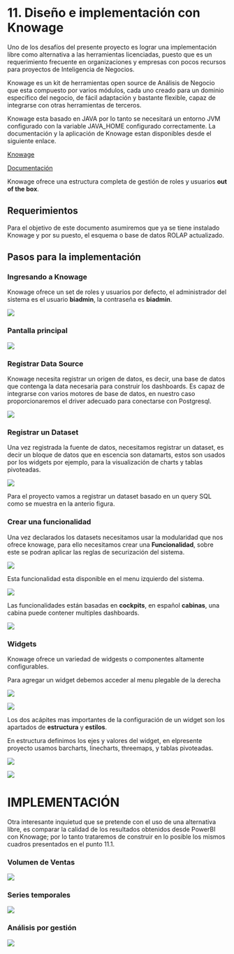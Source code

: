 # 11. Diseño e implementación con Knowage

Uno de los desafíos del presente proyecto es lograr una implementación libre como alternativa a las herramientas licenciadas,
puesto que es un requerimiento frecuente en organizaciones y empresas con pocos recursos para proyectos de Inteligencia de Negocios.

Knowage es un kit de herramientas open source de Análisis de Negocio que esta compuesto por varios módulos, cada uno creado para un dominio específico del negocio, de fácil adaptación y bastante flexible, capaz de integrarse con otras herramientas de terceros.

Knowage esta basado en JAVA por lo tanto se necesitará un entorno JVM configurado con la  variable JAVA_HOME configurado correctamente. La documentación  y la aplicación de Knowage estan disponibles desde el siguiente enlace.

[Knowage](https://www.knowage-suite.com/site/)

[Documentación](https://knowage-suite.readthedocs.io/en/7.2/functionalities-guide/)

Knowage ofrece una estructura completa de gestión de roles y usuarios **out of the box**.

## Requerimientos

Para el objetivo de este documento asumiremos que ya se tiene instalado Knowage y por su puesto, el esquema o base de datos ROLAP actualizado.

## Pasos para la implementación

### Ingresando a Knowage

Knowage ofrece un set de roles y usuarios por defecto, el administrador del sistema es el usuario **biadmin**, la contraseña es **biadmin**.

![](img/knowage/login.png)

### Pantalla principal

![](img/knowage/knowage-principal.png)

### Registrar Data Source

Knowage necesita registrar un origen de datos, es decir, una base de datos que contenga la data necesaria para construir los dashboards. Es capaz de integrarse con varios motores de base de datos, en nuestro caso proporcionaremos el driver adecuado para conectarse con Postgresql.

![](img/knowage/datasource.png)

### Registrar un Dataset

Una vez registrada la fuente de datos, necesitamos registrar un dataset, es decir un bloque de datos que en escencia son datamarts, estos son usados por los widgets por ejemplo, para la visualización de charts y tablas pivoteadas.

![](img/knowage/dataset.png)

Para el proyecto vamos a registrar un dataset basado en un query SQL como se muestra en la anterio figura.


### Crear una funcionalidad

Una vez declarados los datasets necesitamos usar la modularidad que nos ofrece knowage, para ello necesitamos crear una **Funcionalidad**, sobre este se podran aplicar las reglas de securización del sistema.


![](img/knowage/funcionalidad.png)

Esta funcionalidad esta disponible en el menu izquierdo del sistema.

![](img/knowage/menu_funcionalidad.png)

Las funcionalidades están basadas en **cockpits**, en español **cabinas**, una cabina puede contener multiples dashboards.

![](img/knowage/cabina.png)

### Widgets

Knowage ofrece un variedad de widgests o componentes altamente configurables.

Para agregar un widget debemos acceder al menu plegable de la derecha

![](img/knowage/widget_agregar.png)


![](img/knowage/widgets.png)

Los dos acápites mas importantes de la configuración de un widget son los apartados de **estructura**  y **estilos**.

En estructura definimos los ejes y valores del widget, en elpresente proyecto usamos barcharts, linecharts, threemaps, y tablas pivoteadas.

![](img/knowage/widget_estructura.png)

![](img/knowage/widget_configuracion.png)



# IMPLEMENTACIÓN

Otra interesante inquietud que se pretende con el uso de una alternativa libre, es comparar la calidad de los resultados obtenidos desde PowerBI con Knowage; por lo tanto trataremos de construir en lo posible los mismos cuadros presentados en el punto 11.1.

### Volumen de Ventas

![](img/knowage/volumenes.png)

### Series temporales

![](img/knowage/series.png)

### Análisis por gestión

![](img/knowage/gestion.png)